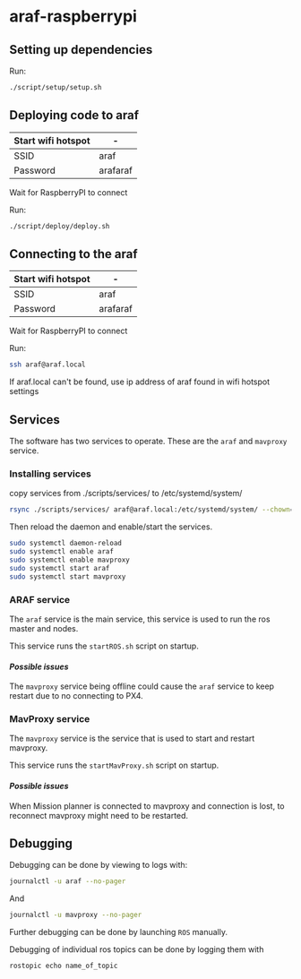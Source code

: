# araf-raspberrypi

## Setting up dependencies

Run:
```bash
./script/setup/setup.sh
```

## Deploying code to araf

| Start wifi hotspot |-|
|----------|-----------|
| SSID     | araf      |
| Password | arafaraf  |

Wait for RaspberryPI to connect

Run:
```bash
./script/deploy/deploy.sh
```

## Connecting to the araf

| Start wifi hotspot |-|
|----------|-----------|
| SSID     | araf      |
| Password | arafaraf  |

Wait for RaspberryPI to connect

Run:
```bash
ssh araf@araf.local
```
If araf.local can't be found, use ip address of araf found in wifi hotspot settings

## Services

The software has two services to operate. These are the `araf` and `mavproxy` service.

### Installing services

copy services from ./scripts/services/ to /etc/systemd/system/
```bash
rsync ./scripts/services/ araf@araf.local:/etc/systemd/system/ --chown=root:root --progress
```

Then reload the daemon and enable/start the services.
```bash
sudo systemctl daemon-reload
sudo systemctl enable araf 
sudo systemctl enable mavproxy 
sudo systemctl start araf 
sudo systemctl start mavproxy 
```

### ARAF service
The `araf` service is the main service, this service is used to run the ros master and nodes.

This service runs the `startROS.sh` script on startup.

#### *Possible issues*
The `mavproxy` service being offline could cause the `araf` service to keep restart due to no connecting to PX4.

### MavProxy service
The `mavproxy` service is the service that is used to start and restart mavproxy.

This service runs the `startMavProxy.sh` script on startup.

#### *Possible issues*
When Mission planner is connected to mavproxy and connection is lost, to reconnect mavproxy might need to be restarted.

## Debugging
Debugging can be done by viewing to logs with:
```bash
journalctl -u araf --no-pager
```
And
```bash
journalctl -u mavproxy --no-pager
```

Further debugging can be done by launching `ROS` manually.

Debugging of individual ros topics can be done by logging them with
```bash
rostopic echo name_of_topic
```
